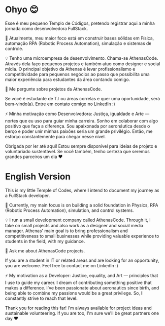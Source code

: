 
# Ohyo 😊

Esse é meu pequeno Templo de Códigos, pretendo registrar aqui a minha jornada como desenvolvedora FullStack.

🧠 Atualmente, meu maior foco está em construir bases sólidas em Física, automação RPA (Robotic Process Automation), simulação e sistemas de controle. 

💡 Tenho uma microempresa de desenvolvimento. Chama-se AthenasCode. Através dela faço pequenos projetos e também atuo como designer e social mídia. O principal objetivo da Athenas é levar profissionalismo e competitividade para pequenos negócios ao passo que possibilita uma maior experiência para estudantes da área contando comigo.

💬 Me pergunte sobre projetos da AthenasCode.

Se você é estudante de T.I ou áreas correlas e quer uma oportunidade, será bem-vindo(a). Entre em contato comigo no LinkedIn :)

⚡️ Minha motivação como Desenvolvedora: Justiça, igualdade e Arte — nortes que eu uso para guiar minha carreira. Sonho em colaborar com algo positivo que faça a diferença. Sou apaixonada por aeronáutica desde o berço e poder unir minhas paixões seria um grande privilégio. Então, me esforço constantemente para chegar nesse nível.

Obrigada por ler até aqui! Estou sempre disponível para ideias de projeto e voluntariado sustentável. Se você também, tenho certeza que seremos grandes parceiros um dia ❤️


# English Version  


This is my little Temple of Codes, where I intend to document my journey as a FullStack developer.

🧠 Currently, my main focus is on building a solid foundation in Physics, RPA (Robotic Process Automation), simulation, and control systems.

💡 I run a small development company called AthenasCode. Through it, I take on small projects and also work as a designer and social media manager. Athenas' main goal is to bring professionalism and competitiveness to small businesses while providing valuable experience to students in the field, with my guidance.

💬 Ask me about AthenasCode projects.

If you are a student in IT or related areas and are looking for an opportunity, you are welcome. Feel free to contact me on LinkedIn :)

⚡️ My motivation as a Developer: Justice, equality, and Art — principles that I use to guide my career. I dream of contributing something positive that makes a difference. I've been passionate about aeronautics since birth, and being able to combine my passions would be a great privilege. So, I constantly strive to reach that level.

Thank you for reading this far! I'm always available for project ideas and sustainable volunteering. If you are too, I'm sure we'll be great partners one day ❤️
